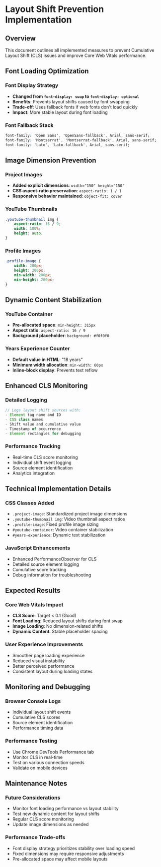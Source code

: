 # Layout Shift Prevention Implementation

## Overview
This document outlines all implemented measures to prevent Cumulative Layout Shift (CLS) issues and improve Core Web Vitals performance.

## Font Loading Optimization

### Font Display Strategy
- **Changed from `font-display: swap` to `font-display: optional`**
- **Benefits**: Prevents layout shifts caused by font swapping
- **Trade-off**: Uses fallback fonts if web fonts don't load quickly
- **Impact**: More stable layout during font loading

### Font Fallback Stack
```css
font-family: 'Open Sans', 'OpenSans-fallback', Arial, sans-serif;
font-family: 'Montserrat', 'Montserrat-fallback', Arial, sans-serif;
font-family: 'Lato', 'Lato-fallback', Arial, sans-serif;
```

## Image Dimension Prevention

### Project Images
- **Added explicit dimensions**: `width="150" height="150"`
- **CSS aspect-ratio preservation**: `aspect-ratio: 1 / 1`
- **Responsive behavior maintained**: `object-fit: cover`

### YouTube Thumbnails
```css
.youtube-thumbnail img {
    aspect-ratio: 16 / 9;
    width: 100%;
    height: auto;
}
```

### Profile Images
```css
.profile-image {
    width: 200px;
    height: 200px;
    min-width: 200px;
    min-height: 200px;
}
```

## Dynamic Content Stabilization

### YouTube Container
- **Pre-allocated space**: `min-height: 315px`
- **Aspect ratio**: `aspect-ratio: 16 / 9`
- **Background placeholder**: `background: #f0f0f0`

### Years Experience Counter
- **Default value in HTML**: "18 years"
- **Minimum width allocation**: `min-width: 60px`
- **Inline-block display**: Prevents text reflow

## Enhanced CLS Monitoring

### Detailed Logging
```javascript
// Logs layout shift sources with:
- Element tag name and ID
- CSS class names
- Shift value and cumulative value
- Timestamp of occurrence
- Element rectangles for debugging
```

### Performance Tracking
- Real-time CLS score monitoring
- Individual shift event logging
- Source element identification
- Analytics integration

## Technical Implementation Details

### CSS Classes Added
- `.project-image`: Standardized project image dimensions
- `.youtube-thumbnail img`: Video thumbnail aspect ratios  
- `.profile-image`: Fixed profile image sizing
- `#youtube-container`: Video container stabilization
- `#years-experience`: Dynamic text stabilization

### JavaScript Enhancements
- Enhanced PerformanceObserver for CLS
- Detailed source element logging
- Cumulative score tracking
- Debug information for troubleshooting

## Expected Results

### Core Web Vitals Impact
- **CLS Score**: Target < 0.1 (Good)
- **Font Loading**: Reduced layout shifts during font swap
- **Image Loading**: No dimension-related shifts
- **Dynamic Content**: Stable placeholder spacing

### User Experience Improvements
- Smoother page loading experience
- Reduced visual instability
- Better perceived performance
- Consistent layout during loading states

## Monitoring and Debugging

### Browser Console Logs
- Individual layout shift events
- Cumulative CLS scores
- Source element identification
- Performance timing data

### Performance Testing
- Use Chrome DevTools Performance tab
- Monitor CLS in real-time
- Test on various connection speeds
- Validate on mobile devices

## Maintenance Notes

### Future Considerations
- Monitor font loading performance vs layout stability
- Test new dynamic content for layout shifts
- Regular CLS score monitoring
- Update image dimensions as needed

### Performance Trade-offs
- Font display strategy prioritizes stability over loading speed
- Fixed dimensions may require responsive adjustments
- Pre-allocated space may affect mobile layouts